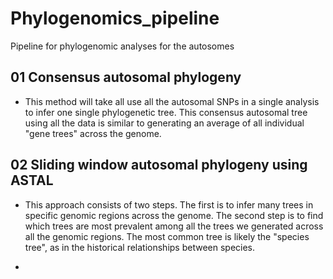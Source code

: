 # Phylogenomics_pipeline
Pipeline for phylogenomic analyses for the autosomes

## 01 Consensus autosomal phylogeny
- This method will take all use all the autosomal SNPs in a single analysis to infer one single phylogenetic tree. This consensus autosomal tree using all the data is similar to generating an average  of all individual "gene trees" across the genome.



## 02 Sliding window autosomal phylogeny using ASTAL

- This approach consists of two steps. The first is to infer many trees in specific genomic regions across the genome. The second step is to find which trees are most prevalent among all the trees we generated across all the genomic regions. The most common tree is likely the "species tree", as in the historical relationships between species.

- 
